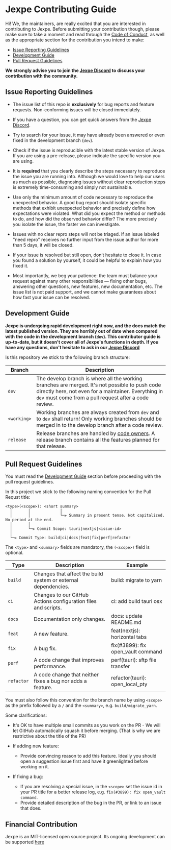 # Jexpe Contributing Guide

Hi! We, the maintainers, are really excited that you are interested in contributing to Jexpe. Before submitting your
contribution though, please make sure to take a moment and read through the [Code of Conduct](CODE_OF_CONDUCT.md), as
well as the appropriate section for the contribution you intend to make:

- [Issue Reporting Guidelines](#issue-reporting-guidelines)
- [Development Guide](#development-guide)
- [Pull Request Guidelines](#pull-request-guidelines)

**We strongly advise you to join the [Jexpe Discord](https://discord.com/invite/cfHmUnPDtM) to discuss your contribution
with the community.**

## Issue Reporting Guidelines

- The issue list of this repo is **exclusively** for bug reports and feature requests. Non-conforming issues will be
  closed immediately.

- If you have a question, you can get quick answers from the [Jexpe Discord](https://discord.com/invite/cfHmUnPDtM).

- Try to search for your issue, it may have already been answered or even fixed in the development branch (`dev`).

- Check if the issue is reproducible with the latest stable version of Jexpe. If you are using a pre-release, please
  indicate the specific version you are using.

- It is **required** that you clearly describe the steps necessary to reproduce the issue you are running into. Although
  we would love to help our users as much as possible, diagnosing issues without clear reproduction steps is extremely
  time-consuming and simply not sustainable.

- Use only the minimum amount of code necessary to reproduce the unexpected behavior. A good bug report should isolate
  specific methods that exhibit unexpected behavior and precisely define how expectations were violated. What did you
  expect the method or methods to do, and how did the observed behavior differ? The more precisely you isolate the
  issue, the faster we can investigate.

- Issues with no clear repro steps will not be triaged. If an issue labeled "need repro" receives no further input from
  the issue author for more than 5 days, it will be closed.

- If your issue is resolved but still open, don’t hesitate to close it. In case you found a solution by yourself, it
  could be helpful to explain how you fixed it.

- Most importantly, we beg your patience: the team must balance your request against many other responsibilities —
  fixing other bugs, answering other questions, new features, new documentation, etc. The issue list is not paid
  support, and we cannot make guarantees about how fast your issue can be resolved.

## Development Guide

**Jexpe is undergoing rapid development right now, and the docs match the latest published version. They
are horribly out of date when compared with the code in the development branch (`dev`). This contributor guide is up-to-date, but it
doesn't cover all of Jexpe's functions in depth. If you have any questions, don't hesitate to ask in
our [Jexpe Discord](https://discord.com/invite/cfHmUnPDtM)**

Is this repository we stick to the following branch structure:

| Branch | Description |
|-|-|
| `dev` | The develop branch is where all the working branches are merged. It's not possible to push code directly here, not even for a maintainer. Everything in `dev` must come from a pull request after a code review. |
| `<working>` | Working branches are always created from `dev` and to `dev` shall return! Only working branches should be merged in to the develop branch after a code review. |
| `release` | Release branches are handled by [code owners](https://github.com/jexpe-apps/jexpe/blob/dev/.github/CODEOWNERS). A release branch contains all the features planned for that release. |

## Pull Request Guidelines

You must read the [Development Guide](#development-guide) section before proceeding with the pull request guidelines.

In this project we stick to the following naming convention for the Pull Requst title:

```
<type>(<scope>): <short summary>
  │       │             │
  │       │             └─⫸ Summary in present tense. Not capitalized. No period at the end.
  │       │
  │       └─⫸ Commit Scope: tauri|nextjs|<issue-id>
  │
  └─⫸ Commit Type: build|ci|docs|feat|fix|perf|refactor
```

The `<type>` and `<summary>` fields are mandatory, the `(<scope>)` field is optional.

| Type | Description | Example |
|-|-|-|
| `build` | Changes that affect the build system or external dependencies. | build: migrate to yarn |
| `ci` | Changes to our GitHub Actions configuration files and scripts. | ci: add build tauri osx |
| `docs` | Documentation only changes. | docs: update README.md |
| `feat` | A new feature. | feat(nextjs): horizontal tabs |
| `fix` | A bug fix. | fix(#3899): fix open_vault command |
| `perf` | A code change that improves performance. | perf(tauri): sftp file transfer |
| `refactor` | A code change that neither fixes a bug nor adds a feature. | refactor(tauri): open_local_pty |

You must also follow this convention for the branch name by using `<scope>` as the prefix followed by a `/` and the `<summary>`,
e.g. `build/migrate_yarn`.

Some clarifications:

- It's OK to have multiple small commits as you work on the PR - We will let GitHub automatically squash it before
  merging. (That is why we are restrictive about the title of the PR)

- If adding new feature:

    - Provide convincing reason to add this feature. Ideally you should open a suggestion issue first and have it
      greenlighted before working on it.

- If fixing a bug:
    - If you are resolving a special issue, in the `<scope>` set the issue id in your PR title for a
      better release log, e.g. `fix(#3899): fix open_vault command`.
    - Provide detailed description of the bug in the PR, or link to an issue that does.

## Financial Contribution

Jexpe is an MIT-licensed open source project. Its ongoing development can be supported [here](https://github.com/jexpe-apps/jexpe/blob/dev/.github/FUNDING.yml)

